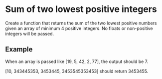 # Sum of two lowest positive integers

Create a function that returns the sum of the two lowest positive numbers given an array of minimum 4 positive integers. No floats or non-positive integers will be passed.

## Example

When an array is passed like [19, 5, 42, 2, 77], the output should be 7.

[10, 343445353, 3453445, 3453545353453] should return 3453455.
